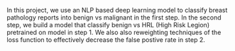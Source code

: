 In this project, we use an NLP based deep learning model to classify breast pathology reports into benign vs malignant in the first step. In the second step, we build a model that classify benign vs HRL (High Risk Legion) pretrained on  model in step 1. We also also reweighting techniques of the loss function to effectively decrease the false postive rate in step 2.
